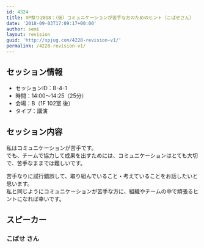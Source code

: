 ```yaml
---
id: 4324
title: XP祭り2018：（仮）コミュニケーションが苦手な方のためのヒント（こばせさん）
date: '2018-09-03T17:09:17+00:00'
author: semi
layout: revision
guid: 'http://xpjug.com/4228-revision-v1/'
permalink: /4228-revision-v1/
---
```


## セッション情報

- セッションID：B-4-1
- 時間：14:00～14:25（25分）
- 会場：B（1F 102室 後）
- タイプ：講演

## セッション内容

私はコミュニケーションが苦手です。  
でも、チームで協力して成果を出すためには、コミュニケーションはとても大切で、苦手なままでは難しいです。

苦手なりに試行錯誤して、取り組んでいること・考えていることをお話したいと思います。  
私と同じようにコミュニケーションが苦手な方に、組織やチームの中で頑張るヒントになれば幸いです。

## スピーカー

### こばせ さん